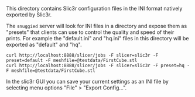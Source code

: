 This directory contains Slic3r configuration files in the INI format natively
exported by Slic3r.

The `snuggied` server will look for INI files in a directory and expose them as
"presets" that clients can use to control the quality and speed of their
prints. For example the "default.ini" and "hq.ini" files in this directory will
be exported as "default" and "hq".

    curl http://localhost:8888/slicer/jobs -F slicer=slic3r -F preset=default -F meshfile=@testdata/FirstCube.stl
    curl http://localhost:8888/slicer/jobs -F slicer=slic3r -F preset=hq -F meshfile=@testdata/FirstCube.stl

In the slic3r GUI you can save your current settings as an INI file by
selecting menu options "File" > "Export Config...".
